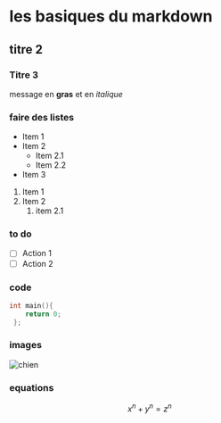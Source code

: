 # les basiques du markdown

## titre 2

### Titre 3

message en **gras** et en *italique*

### faire des listes

- Item 1
- Item 2
  - Item 2.1
  - Item 2.2
- Item 3

1. Item 1
2. Item 2
   1. item 2.1


### to do

- [ ] Action 1
- [ ] Action 2

### code

```c++
int main(){
    return 0;
 };
```

### images
![chien](https://picsum.photos/seed/picsum/200/300)

### equations

$$ x^n + y^n = z^n $$